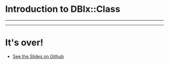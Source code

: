 # Introduction to DBIx::Class

------



------

# It's over!

* [See the Slides on Github](http://github.com/preaction/Introduction-to-DBIx-Class)
